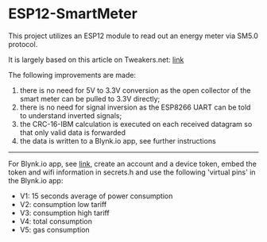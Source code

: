 # ESP12-SmartMeter
This project utilizes an ESP12 module to read out an energy meter via SM5.0 protocol.

It is largely based on this article on Tweakers.net: [link](https://gathering.tweakers.net/forum/list_messages/1872361)

The following improvements are made:
 1. there is no need for 5V to 3.3V conversion as the open collector of the smart meter can be pulled to 3.3V directly;
 2. there is no need for signal inversion as the ESP8266 UART can be told to understand inverted signals;
 3. the CRC-16-IBM calculation is executed on each received datagram so that only valid data is forwarded
 4. the data is written to a Blynk.io app, see further instructions

---

For Blynk.io app, see [link](https://blynk.io/en/getting-started), create an account and a device token, embed the token and wifi information in secrets.h and use the following 'virtual pins' in the Blynk.io app:
 * V1: 15 seconds average of power consumption
 * V2: consumption low tariff
 * V3: consumption high tariff
 * V4: total consumption
 * V5: gas consumption
